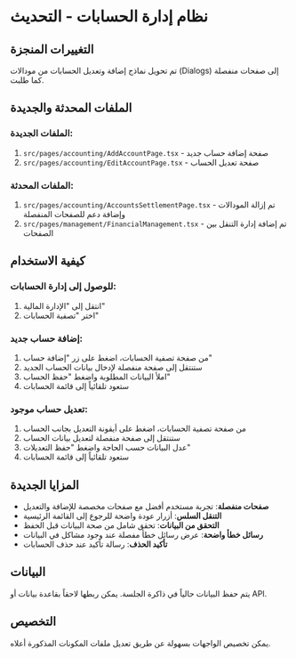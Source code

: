 # نظام إدارة الحسابات - التحديث

## التغييرات المنجزة

تم تحويل نماذج إضافة وتعديل الحسابات من مودالات (Dialogs) إلى صفحات منفصلة كما طلبت.

## الملفات المحدثة والجديدة

### الملفات الجديدة:
1. `src/pages/accounting/AddAccountPage.tsx` - صفحة إضافة حساب جديد
2. `src/pages/accounting/EditAccountPage.tsx` - صفحة تعديل الحساب

### الملفات المحدثة:
1. `src/pages/accounting/AccountsSettlementPage.tsx` - تم إزالة المودالات وإضافة دعم للصفحات المنفصلة
2. `src/pages/management/FinancialManagement.tsx` - تم إضافة إدارة التنقل بين الصفحات

## كيفية الاستخدام

### للوصول إلى إدارة الحسابات:
1. انتقل إلى "الإدارة المالية"
2. اختر "تصفية الحسابات"

### إضافة حساب جديد:
1. من صفحة تصفية الحسابات، اضغط على زر "إضافة حساب"
2. ستنتقل إلى صفحة منفصلة لإدخال بيانات الحساب الجديد
3. املأ البيانات المطلوبة واضغط "حفظ الحساب"
4. ستعود تلقائياً إلى قائمة الحسابات

### تعديل حساب موجود:
1. من صفحة تصفية الحسابات، اضغط على أيقونة التعديل بجانب الحساب
2. ستنتقل إلى صفحة منفصلة لتعديل بيانات الحساب
3. عدل البيانات حسب الحاجة واضغط "حفظ التعديلات"
4. ستعود تلقائياً إلى قائمة الحسابات

## المزايا الجديدة

- **صفحات منفصلة**: تجربة مستخدم أفضل مع صفحات مخصصة للإضافة والتعديل
- **التنقل السلس**: أزرار عودة واضحة للرجوع إلى القائمة الرئيسية
- **التحقق من البيانات**: تحقق شامل من صحة البيانات قبل الحفظ
- **رسائل خطأ واضحة**: عرض رسائل خطأ مفصلة عند وجود مشاكل في البيانات
- **تأكيد الحذف**: رسالة تأكيد عند حذف الحسابات

## البيانات

يتم حفظ البيانات حالياً في ذاكرة الجلسة. يمكن ربطها لاحقاً بقاعدة بيانات أو API.

## التخصيص

يمكن تخصيص الواجهات بسهولة عن طريق تعديل ملفات المكونات المذكورة أعلاه.
